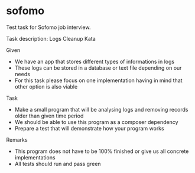 # sofomo

Test task for Sofomo job interview.

Task description:
Logs Cleanup Kata

Given
- We have an app that stores different types of informations in logs
- These logs can be stored in a database or text file depending on our needs
- For this task please focus on one implementation having in mind that other option is also viable

Task
- Make a small program that will be analysing logs and removing records older than given time period
- We should be able to use this program as a composer dependency
- Prepare a test that will demonstrate how your program works

Remarks
- This program does not have to be 100% finished or give us all concrete implementations
- All tests should run and pass green
